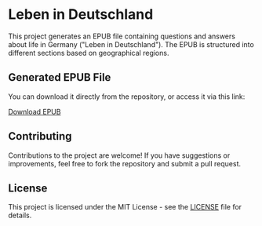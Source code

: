 # Leben in Deutschland

This project generates an EPUB file containing questions and answers about life in Germany ("Leben in Deutschland"). The EPUB is structured into different sections based on geographical regions.

## Generated EPUB File

You can download it directly from the repository, or access it via this link:

[Download EPUB](Leben_in_Deutschland.epub)


## Contributing

Contributions to the project are welcome! If you have suggestions or improvements, feel free to fork the repository and submit a pull request.

## License

This project is licensed under the MIT License - see the [LICENSE](LICENSE) file for details.
